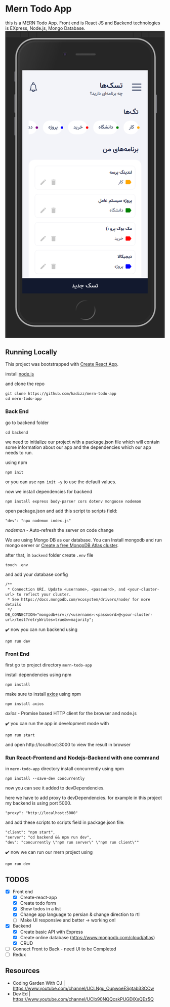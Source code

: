 # Mern Todo App

this is a MERN Todo App. Front end is React JS and Backend technologies is EXpress, Node.js, Mongo Database.
![preview of todo list app](./todo-list.PNG)

## Running Locally

This project was bootstrapped with [Create React App](https://github.com/facebook/create-react-app).

install [node.js](http://nodejs.org/)

and clone the repo
```
git clone https://github.com/hadizz/mern-todo-app
cd mern-todo-app
```

### Back End

go to backend folder
```
cd backend
```

we need to initialize our project with a package.json file which will contain some information about our app and the dependencies which our app needs to run.

using npm
```
npm init
```
or you can use `npm init -y` to use the default values.

now we install dependencies for backend
```
npm install express body-parser cors dotenv mongoose nodemon
```

open package.json and add this script to scripts field:
```
"dev": "npx nodemon index.js"
```
*nodemon* - Auto-refresh the server on code change

We are using Mongo DB as our database. You can Install mongodb and run mongo server or [Create a free MongoDB Atlas cluster](https://www.mongodb.com/cloud/atlas).

after that, in `backend` folder create `.env` file
```
touch .env
```

and add your database config
```
/**
 * Connection URI. Update <username>, <password>, and <your-cluster-url> to reflect your cluster.
 * See https://docs.mongodb.com/ecosystem/drivers/node/ for more details
 */
DB_CONNECTION="mongodb+srv://<username>:<password>@<your-cluster-url>/test?retryWrites=true&w=majority";
```

✔️ now you can run backend using
```
npm run dev
```


### Front End

first go to project directory `mern-todo-app`

install dependencies using npm
```
npm install
```

make sure to install [axios](https://github.com/axios/axios) using npm
```
npm install axios
```
*axios* - Promise based HTTP client for the browser and node.js

✔️ you can run the app in development mode with
```
npm run start
```

and open http://localhost:3000 to view the result in browser

### Run React-Frontend and Nodejs-Backend with one command

in `mern-todo-app` directory install concurrently
using npm
```
npm install --save-dev concurrently
```
now you can see it added to devDependencies.

here we have to add proxy to devDependencies. for example in this project my backend is using port 5000.
```
"proxy": "http://localhost:5000"
```

and add these scripts to scripts field in package.json file:
```
"client": "npm start",
"server": "cd backend && npm run dev",
"dev": "concurrently \"npm run server\" \"npm run client\""
```

✔️ now we can run our mern project using
```
npm run dev
```

## TODOS

- [x] Front end
  - [x] Create-react-app
  - [x] Create todo form
  - [x] Show todos in a list
  - [x] Change app language to persian & change direction to rtl
  - [ ] Make UI responsive and better -> working on!
- [x] Backend
  - [x] Create basic API with Express
  - [x] Create online database (https://www.mongodb.com/cloud/atlas)
  - [x] CRUD
- [ ] Connect Front to Back - need UI to be Completed
- [ ] Redux

## Resources

- Coding Garden With CJ | https://www.youtube.com/channel/UCLNgu_OupwoeESgtab33CCw
- Dev Ed | https://www.youtube.com/channel/UClb90NQQcskPUGDIXsQEz5Q
